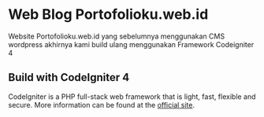 # Web Blog Portofolioku.web.id
Website Portofolioku.web.id yang sebelumnya menggunakan CMS wordpress akhirnya kami build ulang menggunakan Framework Codeigniter 4

## Build with CodeIgniter 4

CodeIgniter is a PHP full-stack web framework that is light, fast, flexible and secure.
More information can be found at the [official site](http://codeigniter.com).

